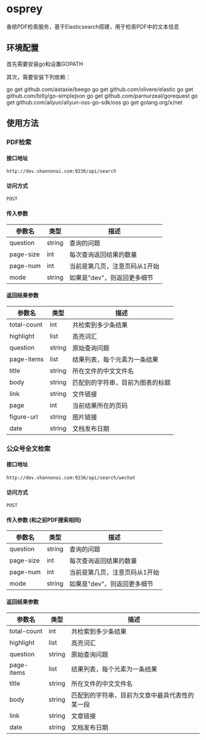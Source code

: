 # osprey

香侬PDF检索服务，基于Elasticsearch搭建，用于检索PDF中的文本信息

## 环境配置

首先需要安装go和设置GOPATH

其次，需要安装下列依赖：

go get github.com/astaxie/beego
go get github.com/olivere/elastic
go get github.com/bitly/go-simplejson
go get github.com/parnurzeal/gorequest
go get github.com/aliyun/aliyun-oss-go-sdk/oss
go get golang.org/x/net


## 使用方法

### PDF检索

#### 接口地址

`http://dev.shannonai.com:9236/api/search`

#### 访问方式

`POST`

#### 传入参数

| 参数名 | 类型 | 描述 |
| ---         | ---    | ---                      |
| question    | string | 查询的问题                 |
| page-size   | int    | 每次查询返回结果的数量       |
| page-num    | int    | 当前是第几页，注意页码从1开始 |
| mode        | string| 如果是"dev"，则返回更多细节|

#### 返回结果参数

| 参数名 | 类型 | 描述 |
| ---         | ---    | ---                         |
| total-count | int    | 共检索到多少条结果             |             
| highlight   | list   | 高亮词汇                     |          
| question    | string | 原始查询问题                  |
| page-items  | list   | 结果列表，每个元素为一条结果     | 
| title       | string | 所在文件的中文文件名            |
| body        | string | 匹配到的字符串，目前为图表的标题  |
| link        | string | 文件链接                      |
| page        | int    | 当前结果所在的页码              |
| figure-url  | string | 图片链接                      |
| date       | string  | 文档发布日期            |




### 公众号全文检索

#### 接口地址

`http://dev.shannonai.com:9236/api/search/wechat`

#### 访问方式

`POST`

#### 传入参数 (和之前PDF搜索相同)

| 参数名 | 类型 | 描述 |
| ---         | ---    | ---                      |
| question    | string | 查询的问题                 |
| page-size   | int    | 每次查询返回结果的数量       |
| page-num    | int    | 当前是第几页，注意页码从1开始 |
| mode        | string| 如果是"dev"，则返回更多细节|

#### 返回结果参数

| 参数名 | 类型 | 描述 |
| ---         | ---    | ---                         |
| total-count | int    | 共检索到多少条结果             |             
| highlight   | list   | 高亮词汇                     |          
| question    | string | 原始查询问题                  |
| page-items  | list   | 结果列表，每个元素为一条结果     | 
| title       | string | 所在文件的中文文件名            |
| body        | string | 匹配到的字符串，目前为文章中最具代表性的某一段  |
| link        | string | 文章链接                      |
| date       | string  | 文档发布日期            |


